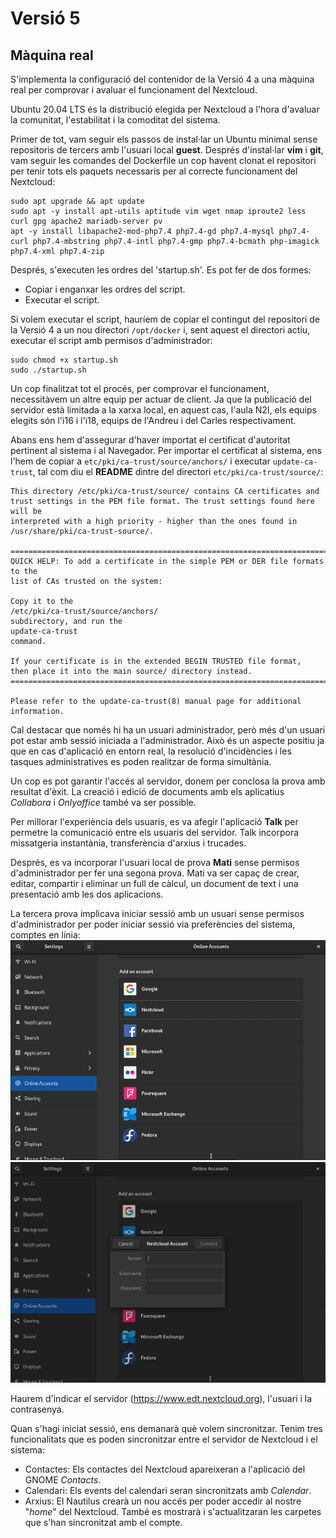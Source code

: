 # Versió 5
## Màquina real

S'implementa la configuració del contenidor de la Versió 4 a una màquina real per
comprovar i avaluar el funcionament del Nextcloud.

Ubuntu 20.04 LTS és la distribució elegida per Nextcloud a l'hora d'avaluar
la comunitat, l'estabilitat i la comoditat del sistema.

Primer de tot, vam seguir els passos de instal·lar un Ubuntu minimal sense repositoris
de tercers amb l'usuari local **guest**. Després d'instal·lar **vim** i **git**, vam seguir les comandes del Dockerfile
un cop havent clonat el repositori per tenir tots els paquets necessaris per al correcte funcionament del Nextcloud:

```
sudo apt upgrade && apt update
sudo apt -y install apt-utils aptitude vim wget nmap iproute2 less curl gpg apache2 mariadb-server pv
apt -y install libapache2-mod-php7.4 php7.4-gd php7.4-mysql php7.4-curl php7.4-mbstring php7.4-intl php7.4-gmp php7.4-bcmath php-imagick php7.4-xml php7.4-zip
```

Després, s'executen les ordres del 'startup.sh'. Es pot fer de dos formes:

- Copiar i enganxar les ordres del script.
- Executar el script.

Si volem executar el script, hauríem de copiar el contingut del repositori de la
Versió 4 a un nou directori `/opt/docker` i, sent aquest el directori actiu, executar el script
amb permisos d'administrador:

```
sudo chmod +x startup.sh
sudo ./startup.sh
```

Un cop finalitzat tot el procés, per comprovar el funcionament, necessitàvem un altre equip per actuar de client.
Ja que la publicació del servidor està limitada a la xarxa local, en aquest cas, l'aula N2I, els equips elegits són l'i16 i l'i18, equips de l'Andreu i del Carles respectivament.

Abans ens hem d'assegurar d'haver importat el certificat d'autoritat pertinent al sistema i al Navegador. Per importar el certificat al sistema, ens l'hem de
copiar a `etc/pki/ca-trust/source/anchors/` i executar `update-ca-trust`, tal com diu el **README** dintre del directori `etc/pki/ca-trust/source/`:

```t
This directory /etc/pki/ca-trust/source/ contains CA certificates and
trust settings in the PEM file format. The trust settings found here will be
interpreted with a high priority - higher than the ones found in
/usr/share/pki/ca-trust-source/.

=============================================================================
QUICK HELP: To add a certificate in the simple PEM or DER file formats to the
list of CAs trusted on the system:

Copy it to the
/etc/pki/ca-trust/source/anchors/
subdirectory, and run the
update-ca-trust
command.

If your certificate is in the extended BEGIN TRUSTED file format,
then place it into the main source/ directory instead.
=============================================================================

Please refer to the update-ca-trust(8) manual page for additional information.

```

Cal destacar que només hi ha un usuari administrador, però més d'un usuari pot estar amb sessió iniciada a l'administrador.
Això és un aspecte positiu ja que en cas d'aplicació en entorn real, la resolució d'incidències i les tasques administratives es poden
realitzar de forma simultània.

Un cop es pot garantir l'accés al servidor, donem per conclosa la prova amb resultat d'èxit. La creació i edició de documents
amb els aplicatius *Collabora* i *Onlyoffice* també va ser possible.

Per millorar l'experiència dels usuaris, es va afegir l'aplicació **Talk** per permetre la comunicació entre els usuaris del servidor.
Talk incorpora missatgeria instantània, transferència d'arxius i trucades.

Després, es va incorporar l'usuari local de prova **Mati** sense permisos d'administrador per fer una segona prova.
Mati va ser capaç de crear, editar, compartir i eliminar un full de càlcul, un document de text i una presentació amb les dos aplicacions.

La tercera prova implicava iniciar sessió amb un usuari sense permisos d'administrador per poder iniciar sessió via preferències del sistema, comptes en línia:
![](imatges/V5systemlogin.png)
![](imatges/V5systemloginselected.png)

Haurem d'indicar el servidor (https://www.edt.nextcloud.org), l'usuari i la contrasenya.

Quan s'hagi iniciat sessió, ens demanarà què volem sincronitzar. Tenim tres funcionalitats que es poden sincronitzar entre
el servidor de Nextcloud i el sistema:

- Contactes: Els contactes del Nextcloud apareixeran a l'aplicació del GNOME *Contacts*.
- Calendari: Els events del calendari seran sincronitzats amb *Calendar*.
- Arxius: El Nautilus crearà un nou accés per poder accedir al nostre "*home*" del Nextcloud. També es mostrarà i s'actualitzaran les carpetes
que s'han sincronitzat amb el compte.









































